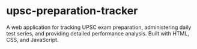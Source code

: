 # upsc-preparation-tracker
A web application for tracking UPSC exam preparation, administering daily test series, and providing detailed performance analysis. Built with HTML, CSS, and JavaScript.
